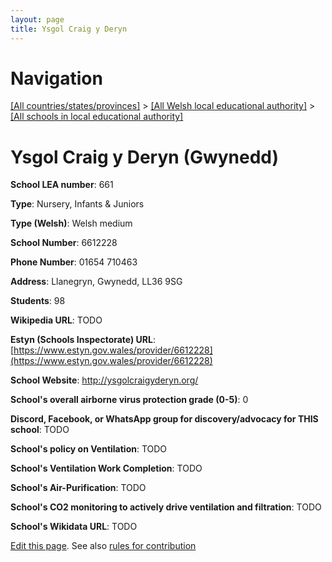 ```yaml
---
layout: page
title: Ysgol Craig y Deryn
---
```

# Navigation

[[All countries/states/provinces]](../../..) > [[All Welsh local educational authority]](../..) > [[All schools in local educational authority]](..)

# Ysgol Craig y Deryn (Gwynedd)

**School LEA number**: 661

**Type**: Nursery, Infants & Juniors

**Type (Welsh)**: Welsh medium

**School Number**: 6612228

**Phone Number**: 01654 710463

**Address**: Llanegryn, Gwynedd, LL36 9SG

**Students**: 98

**Wikipedia URL**: TODO

**Estyn (Schools Inspectorate) URL**: [https://www.estyn.gov.wales/provider/6612228](https://www.estyn.gov.wales/provider/6612228)

**School Website**: http://ysgolcraigyderyn.org/

**School's overall airborne virus protection grade (0-5)**: 0

**Discord, Facebook, or WhatsApp group for discovery/advocacy for THIS school**: TODO

**School's policy on Ventilation**: TODO

**School's Ventilation Work Completion**: TODO

**School's Air-Purification**: TODO

**School's CO2 monitoring to actively drive ventilation and filtration**: TODO

**School's Wikidata URL**: TODO




[Edit this page](https://github.com/VentilationProject/Wales/edit/prif/./Gwynedd/Ysgol_Craig_y_Deryn.md). See also [rules for contribution](../../../contribution-rules/)